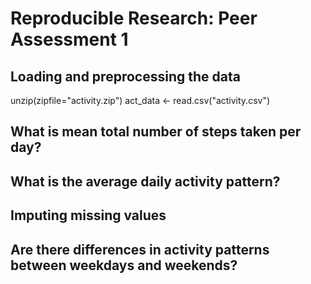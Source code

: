 # Reproducible Research: Peer Assessment 1


## Loading and preprocessing the data

unzip(zipfile="activity.zip")
act_data <- read.csv("activity.csv")

## What is mean total number of steps taken per day?



## What is the average daily activity pattern?



## Imputing missing values



## Are there differences in activity patterns between weekdays and weekends?
